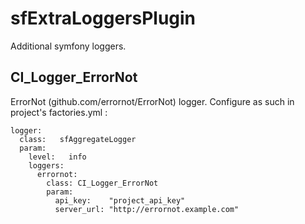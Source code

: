 # sfExtraLoggersPlugin

Additional symfony loggers.

## CI_Logger_ErrorNot
ErrorNot (github.com/errornot/ErrorNot) logger. Configure as such in project's factories.yml :
 
    logger:
      class:   sfAggregateLogger
      param:
        level:   info
        loggers:
          errornot:
            class: CI_Logger_ErrorNot
            param:
              api_key:    "project_api_key"
              server_url: "http://errornot.example.com"